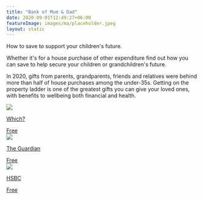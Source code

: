 ```yaml
---
title: "Bank of Mum & Dad"
date: 2020-09-01T12:49:27+06:00
featureImage: images/ma/placeholder.jpeg
layout: static
---
```


How to save to support your children's future.

Whether it's for a house purchase of other expenditure find out how you can save to help secure your children or grandchildren's future.

In 2020, gifts from parents, grandparents, friends and relatives were behind more than half of house purchases among the under-35s. Getting on the property ladder is one of the greatest gifts you can give your loved ones, with benefits to wellbeing both financial and health.

<a class="ma-link" href="https://www.which.co.uk/money/savings-and-isas/savings-accounts/childrens-savings-accounts/best-ways-to-save-for-children-akMWt2J60QXq"><div class="ma-card"><div class="ma-icon"><img src ="/images/icon-check.png"/></div><div class="ma-name"><p>Which?</p></div><div class="ma-paid-text"><span>Free</span></div></div></a><a class="ma-link" href="https://www.theguardian.com/money/2022/jun/21/saving-for-kids-how-to-start-building-a-nest-egg-for-your-child"><div class="ma-card"><div class="ma-icon"><img src ="/images/icon-check.png"/></div><div class="ma-name"><p>The Guardian</p></div><div class="ma-paid-text"><span>Free</span></div></div></a><a class="ma-link" href="https://www.hsbc.co.uk/investments/saving-for-children/"><div class="ma-card"><div class="ma-icon"><img src ="/images/icon-check.png"/></div><div class="ma-name"><p>HSBC</p></div><div class="ma-paid-text"><span>Free</span></div></div></a>  

<br/><br/>






